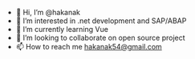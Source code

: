 - 👋 Hi, I’m @hakanak
- 👀 I’m interested in .net development and SAP/ABAP
- 🌱 I’m currently learning Vue
- 💞️ I’m looking to collaborate on open source project
- 📫 How to reach me hakanak54@gmail.com

<!---
hakanak/hakanak is a ✨ special ✨ repository because its `README.md` (this file) appears on your GitHub profile.
You can click the Preview link to take a look at your changes.
--->
